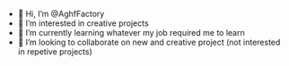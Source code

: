 - 👋 Hi, I’m @AghfFactory
- 👀 I’m interested in creative projects
- 🌱 I’m currently learning whatever my job required me to learn
- 💞️ I’m looking to collaborate on new and creative project (not interested in repetive projects)

<!---
AghfFactory/AghfFactory is a ✨ special ✨ repository because its `README.md` (this file) appears on your GitHub profile.
You can click the Preview link to take a look at your changes.
--->
